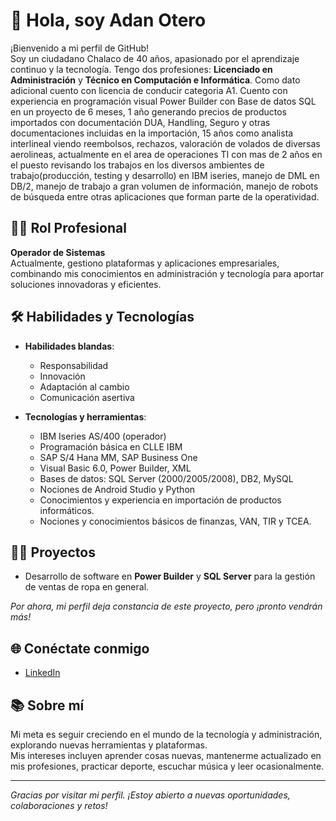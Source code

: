 # 👋 Hola, soy Adan Otero

¡Bienvenido a mi perfil de GitHub!  
Soy un ciudadano Chalaco de 40 años, apasionado por el aprendizaje continuo y la tecnología. Tengo dos profesiones: **Licenciado en Administración** y **Técnico en Computación e Informática**. Como dato adicional cuento con licencia de conducir categoria A1. Cuento con experiencia en programación visual Power Builder con Base de datos SQL en un proyecto de 6 meses, 1 año generando precios de productos importados con documentación DUA, Handling, Seguro y otras documentaciones incluidas en la importación, 15 años como analista interlineal viendo reembolsos, rechazos, valoración de volados de diversas aerolineas, actualmente en el area de operaciones TI con mas de 2 años en el puesto revisando los trabajos en los diversos ambientes de trabajo(producción, testing y desarrollo) en IBM iseries, manejo de DML en DB/2, manejo de trabajo a gran volumen de información, manejo de robots de búsqueda entre otras aplicaciones que forman parte de la operatividad.

## 👨‍💻 Rol Profesional
**Operador de Sistemas**  
Actualmente, gestiono plataformas y aplicaciones empresariales, combinando mis conocimientos en administración y tecnología para aportar soluciones innovadoras y eficientes.

## 🛠️ Habilidades y Tecnologías

- **Habilidades blandas**:  
  - Responsabilidad  
  - Innovación  
  - Adaptación al cambio  
  - Comunicación asertiva

- **Tecnologías y herramientas**:  
  - IBM Iseries AS/400 (operador)
  - Programación básica en CLLE IBM
  - SAP S/4 Hana MM, SAP Business One
  - Visual Basic 6.0, Power Builder, XML
  - Bases de datos: SQL Server (2000/2005/2008), DB2, MySQL
  - Nociones de Android Studio y Python
  - Conocimientos y experiencia en importación de productos informáticos.
  - Nociones y conocimientos básicos de finanzas, VAN, TIR y TCEA.
  

## 🧑‍💼 Proyectos

- Desarrollo de software en **Power Builder** y **SQL Server** para la gestión de ventas de ropa en general.

_Por ahora, mi perfil deja constancia de este proyecto, pero ¡pronto vendrán más!_

## 🌐 Conéctate conmigo

- [LinkedIn](https://linkedin.com/in/adan.otero@linkedin.com)

## 📚 Sobre mí

Mi meta es seguir creciendo en el mundo de la tecnología y administración, explorando nuevas herramientas y plataformas.  
Mis intereses incluyen aprender cosas nuevas, mantenerme actualizado en mis profesiones, practicar deporte, escuchar música y leer ocasionalmente.

---

_Gracias por visitar mi perfil. ¡Estoy abierto a nuevas oportunidades, colaboraciones y retos!_
